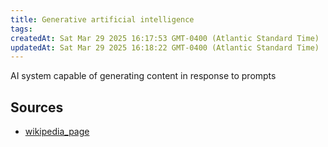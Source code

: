 ```yaml
---
title: Generative artificial intelligence
tags: 
createdAt: Sat Mar 29 2025 16:17:53 GMT-0400 (Atlantic Standard Time)
updatedAt: Sat Mar 29 2025 16:18:22 GMT-0400 (Atlantic Standard Time)
---
```



AI system capable of generating content in response to prompts



## Sources
- [wikipedia_page](https://en.wikipedia.org/wiki/Generative_artificial_intelligence)
